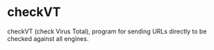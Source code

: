 # checkVT
checkVT (check Virus Total), program for sending URLs directly to be checked against all engines.
